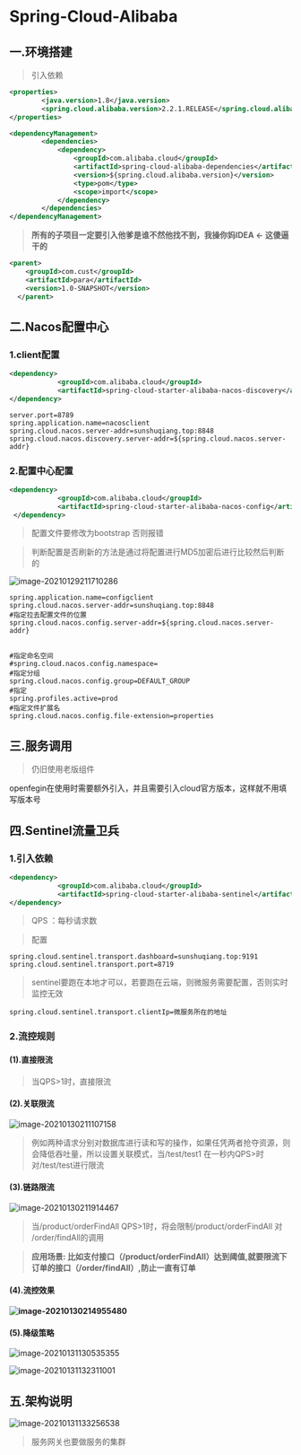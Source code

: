 # Spring-Cloud-Alibaba

## 一.环境搭建

> 引入依赖

```xml
<properties>
        <java.version>1.8</java.version>
        <spring.cloud.alibaba.version>2.2.1.RELEASE</spring.cloud.alibaba.version>
</properties>
```

```xml
<dependencyManagement>
        <dependencies>
            <dependency>
                <groupId>com.alibaba.cloud</groupId>
                <artifactId>spring-cloud-alibaba-dependencies</artifactId>
                <version>${spring.cloud.alibaba.version}</version>
                <type>pom</type>
                <scope>import</scope>
            </dependency>
        </dependencies>
</dependencyManagement>
```

> **所有的子项目一定要引入他爹是谁不然他找不到，我操你妈IDEA    <-  这傻逼干的**

```xml
<parent>
    <groupId>com.cust</groupId>
    <artifactId>para</artifactId>
    <version>1.0-SNAPSHOT</version>
  </parent>
```



## 二.Nacos配置中心

### 1.client配置

```xml
<dependency>
            <groupId>com.alibaba.cloud</groupId>
            <artifactId>spring-cloud-starter-alibaba-nacos-discovery</artifactId>
</dependency>
```



```properties
server.port=8789
spring.application.name=nacosclient
spring.cloud.nacos.server-addr=sunshuqiang.top:8848
spring.cloud.nacos.discovery.server-addr=${spring.cloud.nacos.server-addr}
```

### 2.配置中心配置

```xml
<dependency>
            <groupId>com.alibaba.cloud</groupId>
            <artifactId>spring-cloud-starter-alibaba-nacos-config</artifactId>
 </dependency>
```

> 配置文件要修改为bootstrap 否则报错

> 判断配置是否刷新的方法是通过将配置进行MD5加密后进行比较然后判断的

![image-20210129211710286](https://typora1-1304288279.cos.ap-beijing.myqcloud.com/image-20210129211710286.png)

```properties
spring.application.name=configclient
spring.cloud.nacos.server-addr=sunshuqiang.top:8848
#指定拉去配置文件的位置
spring.cloud.nacos.config.server-addr=${spring.cloud.nacos.server-addr}


#指定命名空间
#spring.cloud.nacos.config.namespace=
#指定分组
spring.cloud.nacos.config.group=DEFAULT_GROUP
#指定
spring.profiles.active=prod
#指定文件扩展名
spring.cloud.nacos.config.file-extension=properties
```



## 三.服务调用

> 仍旧使用老版组件

openfegin在使用时需要额外引入，并且需要引入cloud官方版本，这样就不用填写版本号

## 四.Sentinel流量卫兵

### 1.引入依赖

```xml
<dependency>
            <groupId>com.alibaba.cloud</groupId>
            <artifactId>spring-cloud-starter-alibaba-sentinel</artifactId>
</dependency>
```

> QPS ：每秒请求数

> 配置

```properties
spring.cloud.sentinel.transport.dashboard=sunshuqiang.top:9191
spring.cloud.sentinel.transport.port=8719
```



> sentinel要跑在本地才可以，若要跑在云端，则微服务需要配置，否则实时监控无效

```properties
spring.cloud.sentinel.transport.clientIp=微服务所在的地址
```

### 2.流控规则

#### (1).直接限流

> 当QPS>1时，直接限流

#### (2).关联限流

![image-20210130211107158](https://typora1-1304288279.cos.ap-beijing.myqcloud.com/image-20210130211107158.png)

> 例如两种请求分别对数据库进行读和写的操作，如果任凭两者抢夺资源，则会降低吞吐量，所以设置关联模式，当/test/test1 在一秒内QPS>时  对/test/test进行限流

#### (3).链路限流

![image-20210130211914467](https://typora1-1304288279.cos.ap-beijing.myqcloud.com/image-20210130211914467.png)

> 当/product/orderFindAll QPS>1时，将会限制/product/orderFindAll 对 /order/findAll的调用

> **应用场景: 比如支付接口（/product/orderFindAll）达到阈值,就要限流下订单的接口（/order/findAll）,防止一直有订单**

#### (4).流控效果

#### ![image-20210130214955480](https://typora1-1304288279.cos.ap-beijing.myqcloud.com/image-20210130214955480.png)       

#### (5).降级策略

![image-20210131130535355](https://typora1-1304288279.cos.ap-beijing.myqcloud.com/image-20210131130535355.png)

![image-20210131132311001](https://typora1-1304288279.cos.ap-beijing.myqcloud.com/image-20210131132311001.png)

## 五.架构说明

![image-20210131133256538](https://typora1-1304288279.cos.ap-beijing.myqcloud.com/image-20210131133256538.png)

> 服务网关也要做服务的集群